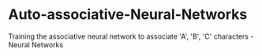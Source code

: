 # Auto-associative-Neural-Networks
Training the associative neural network to associate 'A', 'B', 'C' characters - Neural Networks
